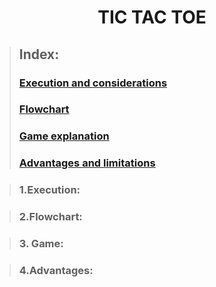<div align = "center">
<h1>

# **TIC TAC TOE**
 <div align = "justify">

>## **Index:** 
>### [Execution and considerations](#1-Execution)  
>### [Flowchart](#2-Flowchart)  
>### [Game explanation](#3-Game)  
>### [Advantages and limitations](#4-Advantages)  
</div>
</h3>
<div align = "justify">


>### **1.Execution:**
 
 
 
 
>### **2.Flowchart:**
 
 
 
 
>### **3. Game:**
 
 
 
 
 
>### **4.Advantages:**
